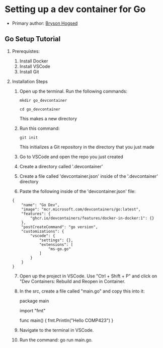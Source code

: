 # Setting up a dev container for Go

* Primary author: [Bryson Hogsed](https://github.com/brysonth)

## Go Setup Tutorial

1. Prerequistes:
    1. Install Docker
    2. Install VSCode
    3. Install Git
2. Installation Steps
    1. Open up the terminal. Run the following commands:

        ```
        mkdir go_devcontainer
        ```

        ```
        cd go_devcontainer
        ```

        This makes a new directory

    2. Run this command:

        ```
        git init
        ```

        This initializes a Git repository in the directory that you just made

    3. Go to VSCode and open the repo you just created


    4. Create a directory called '.devcontainer'


    5. Create a file called 'devcontainer.json' inside of the '.devcontainer' directory


    6. Paste the following inside of the 'devcontainer.json' file:

    ```
    {
        "name": "Go Dev",
        "image": "mcr.microsoft.com/devcontainers/go:latest",
        "features": {
            "ghcr.io/devcontainers/features/docker-in-docker:1": {}
        },
        "postCreateCommand": "go version", 
        "customizations": {
            "vscode": {
                "settings": {},
                "extensions": [
                    "ms-go.go"
                ]
            }
        }
    }
    ```
    

        


    7. Open up the project in VSCode. Use "Ctrl + Shift + P" and click on "Dev Containers: Rebuild
       and Reopen in Container.


    8. In the src, create a file called "main.go" and copy this into it:

        package main

        import "fmt"

        func main() {
            fmt.Println("Hello COMP423")
        }


    9. Navigate to the terminal in VSCode.


    10. Run the command: go run main.go.

    
